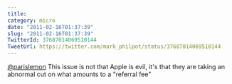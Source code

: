 ```yaml
---
title: 
category: micro
date: "2011-02-16T01:37:39"
slug: "2011-02-16T01:37:39"
TwitterId: 37687014069510144
TweetUrl: https://twitter.com/mark_philpot/status/37687014069510144
---
```


[@parislemon](https://twitter.com/parislemon) This issue is not that Apple is
evil, it's that they are taking an abnormal cut on what amounts to a "referral
fee"
